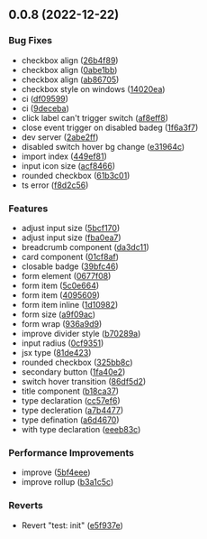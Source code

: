 ## 0.0.8 (2022-12-22)


### Bug Fixes

* checkbox align ([26b4f89](https://github.com/AkaraChen/seaweed/commit/26b4f89fea76f4e6b32b8551953fe000ab210cdd))
* checkbox align ([0abe1bb](https://github.com/AkaraChen/seaweed/commit/0abe1bbddf3eafce9a37cda5c5a2e720791cbb97))
* checkbox align ([ab86705](https://github.com/AkaraChen/seaweed/commit/ab867059d1a7687460e9ce337b2d1adb6acee061))
* checkbox style on windows ([14020ea](https://github.com/AkaraChen/seaweed/commit/14020eae77eebd7cb0ceff074a632e8944b79191))
* ci ([df09599](https://github.com/AkaraChen/seaweed/commit/df0959931e7d4d92e1008819a59a277a0c5bd00c))
* ci ([9deceba](https://github.com/AkaraChen/seaweed/commit/9deceba6fc87c8ae2aa90a8d7cb8526669cc4b03))
* click label can't trigger switch ([af8eff8](https://github.com/AkaraChen/seaweed/commit/af8eff8a0933824a3a364512d163627ebfb4442a))
* close event trigger on disabled badeg ([1f6a3f7](https://github.com/AkaraChen/seaweed/commit/1f6a3f768b1b6d2cd693cb2c5d7e2bd3f1c6deca))
* dev server ([2abe2ff](https://github.com/AkaraChen/seaweed/commit/2abe2ff75eb81c2afc1f51eff1768f4757268966))
* disabled switch hover bg change ([e31964c](https://github.com/AkaraChen/seaweed/commit/e31964c4ada0910c1016b8c8994bcd71de06bbac))
* import index ([449ef81](https://github.com/AkaraChen/seaweed/commit/449ef815fdd3e8a1821d0c955580c7166bf43c80))
* input icon size ([acf8466](https://github.com/AkaraChen/seaweed/commit/acf8466414ccfc642c6a61532c3c74693aae3cb2))
* rounded checkbox ([61b3c01](https://github.com/AkaraChen/seaweed/commit/61b3c01f4a6fac335bc895c499b71b0259771bf1))
* ts error ([f8d2c56](https://github.com/AkaraChen/seaweed/commit/f8d2c568a98b8850c79634c8ded261cfb58664e9))


### Features

* adjust input size ([5bcf170](https://github.com/AkaraChen/seaweed/commit/5bcf170052c240fad3d5a19a4823cbb0f57287f9))
* adjust input size ([fba0ea7](https://github.com/AkaraChen/seaweed/commit/fba0ea702492c12a5efb9259f8fbc2fac1d73892))
* breadcrumb component ([da3dc11](https://github.com/AkaraChen/seaweed/commit/da3dc1151d60231c130017f972fc10f1489338a9))
* card component ([01cf8af](https://github.com/AkaraChen/seaweed/commit/01cf8af6ee569ca9843d471b6f93c7b33ae699bb))
* closable badge ([39bfc46](https://github.com/AkaraChen/seaweed/commit/39bfc46ca590157b7c96e1eda31a48f29bb0c7da))
* form element ([0677f08](https://github.com/AkaraChen/seaweed/commit/0677f080db200db275a7a3e2befda2b2f0c9b384))
* form item ([5c0e664](https://github.com/AkaraChen/seaweed/commit/5c0e6643f3744a5ac51378a7b6bd12c24a97026d))
* form item ([4095609](https://github.com/AkaraChen/seaweed/commit/4095609af602d99fd67ceee822ae815add20428b))
* form item inline ([1d10982](https://github.com/AkaraChen/seaweed/commit/1d1098272972a484a81547d33aaefc1bcb211ffc))
* form size ([a9f09ac](https://github.com/AkaraChen/seaweed/commit/a9f09ac6168a84f630e3154490d431d909adf5ba))
* form wrap ([936a9d9](https://github.com/AkaraChen/seaweed/commit/936a9d917716e39b4cf57bed5fb24b0d39ff16eb))
* improve divider style ([b70289a](https://github.com/AkaraChen/seaweed/commit/b70289ad246548047d95f3bfb1118b212c459578))
* input radius ([0cf9351](https://github.com/AkaraChen/seaweed/commit/0cf93517dba76ec052d186a961606d5e8007edc3))
* jsx type ([81de423](https://github.com/AkaraChen/seaweed/commit/81de423279ab73d876d5153a3bc8c1f64b55ace4))
* rounded checkbox ([325bb8c](https://github.com/AkaraChen/seaweed/commit/325bb8c42fa4b834b3bd2c9d62b5cb6c9794f873))
* secondary button ([1fa40e2](https://github.com/AkaraChen/seaweed/commit/1fa40e28a107d5c1acab8d43674a7fb31e44e822))
* switch hover transition ([86df5d2](https://github.com/AkaraChen/seaweed/commit/86df5d2f4022e04333f437d1c3be02d3f9f919a6))
* title component ([b18ca37](https://github.com/AkaraChen/seaweed/commit/b18ca37b412945e163dce390487389f09c9472b9))
* type declaration ([cc57ef6](https://github.com/AkaraChen/seaweed/commit/cc57ef6e7eff4250a29478d35df1cee4d272c118))
* type decleration ([a7b4477](https://github.com/AkaraChen/seaweed/commit/a7b44770df3daa582817eb9c56561ff7375683f6))
* type defination ([a6d4670](https://github.com/AkaraChen/seaweed/commit/a6d4670d31790f3be723b457a6ca28a9bbe1eff5))
* with type declaration ([eeeb83c](https://github.com/AkaraChen/seaweed/commit/eeeb83c2287b0a0d2dd094c778c703e06936986c))


### Performance Improvements

* improve ([5bf4eee](https://github.com/AkaraChen/seaweed/commit/5bf4eee196f3afcd3b1a13a1b7ddcbe4a6084151))
* improve rollup ([b3a1c5c](https://github.com/AkaraChen/seaweed/commit/b3a1c5c1dd54a58a7aaa50f4de06a2791738e2bf))


### Reverts

* Revert "test: init" ([e5f937e](https://github.com/AkaraChen/seaweed/commit/e5f937eada19a18effc19502c74fcec735aa568e))



